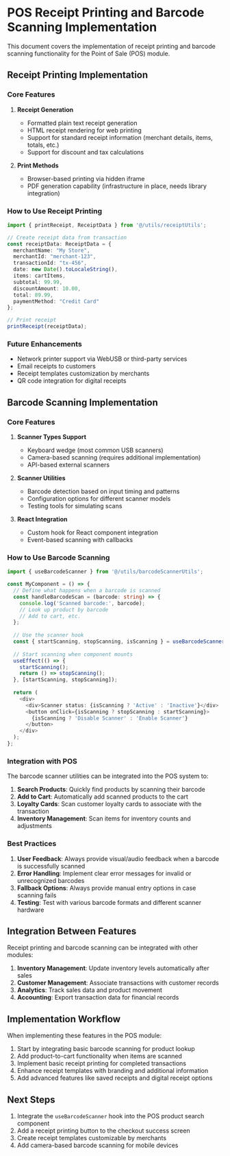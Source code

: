 
# POS Receipt Printing and Barcode Scanning Implementation

This document covers the implementation of receipt printing and barcode scanning functionality for the Point of Sale (POS) module.

## Receipt Printing Implementation

### Core Features

1. **Receipt Generation**
   - Formatted plain text receipt generation
   - HTML receipt rendering for web printing
   - Support for standard receipt information (merchant details, items, totals, etc.)
   - Support for discount and tax calculations

2. **Print Methods**
   - Browser-based printing via hidden iframe
   - PDF generation capability (infrastructure in place, needs library integration)

### How to Use Receipt Printing

```typescript
import { printReceipt, ReceiptData } from '@/utils/receiptUtils';

// Create receipt data from transaction
const receiptData: ReceiptData = {
  merchantName: "My Store",
  merchantId: "merchant-123",
  transactionId: "tx-456",
  date: new Date().toLocaleString(),
  items: cartItems,
  subtotal: 99.99,
  discountAmount: 10.00,
  total: 89.99,
  paymentMethod: "Credit Card"
};

// Print receipt
printReceipt(receiptData);
```

### Future Enhancements

- Network printer support via WebUSB or third-party services
- Email receipts to customers
- Receipt templates customization by merchants
- QR code integration for digital receipts

## Barcode Scanning Implementation

### Core Features

1. **Scanner Types Support**
   - Keyboard wedge (most common USB scanners)
   - Camera-based scanning (requires additional implementation)
   - API-based external scanners

2. **Scanner Utilities**
   - Barcode detection based on input timing and patterns
   - Configuration options for different scanner models
   - Testing tools for simulating scans

3. **React Integration**
   - Custom hook for React component integration
   - Event-based scanning with callbacks

### How to Use Barcode Scanning

```typescript
import { useBarcodeScanner } from '@/utils/barcodeScannerUtils';

const MyComponent = () => {
  // Define what happens when a barcode is scanned
  const handleBarcodeScan = (barcode: string) => {
    console.log('Scanned barcode:', barcode);
    // Look up product by barcode
    // Add to cart, etc.
  };
  
  // Use the scanner hook
  const { startScanning, stopScanning, isScanning } = useBarcodeScanner(handleBarcodeScan);
  
  // Start scanning when component mounts
  useEffect(() => {
    startScanning();
    return () => stopScanning();
  }, [startScanning, stopScanning]);
  
  return (
    <div>
      <div>Scanner status: {isScanning ? 'Active' : 'Inactive'}</div>
      <button onClick={isScanning ? stopScanning : startScanning}>
        {isScanning ? 'Disable Scanner' : 'Enable Scanner'}
      </button>
    </div>
  );
};
```

### Integration with POS

The barcode scanner utilities can be integrated into the POS system to:

1. **Search Products**: Quickly find products by scanning their barcode
2. **Add to Cart**: Automatically add scanned products to the cart
3. **Loyalty Cards**: Scan customer loyalty cards to associate with the transaction
4. **Inventory Management**: Scan items for inventory counts and adjustments

### Best Practices

1. **User Feedback**: Always provide visual/audio feedback when a barcode is successfully scanned
2. **Error Handling**: Implement clear error messages for invalid or unrecognized barcodes
3. **Fallback Options**: Always provide manual entry options in case scanning fails
4. **Testing**: Test with various barcode formats and different scanner hardware

## Integration Between Features

Receipt printing and barcode scanning can be integrated with other modules:

1. **Inventory Management**: Update inventory levels automatically after sales
2. **Customer Management**: Associate transactions with customer records
3. **Analytics**: Track sales data and product movement
4. **Accounting**: Export transaction data for financial records

## Implementation Workflow

When implementing these features in the POS module:

1. Start by integrating basic barcode scanning for product lookup
2. Add product-to-cart functionality when items are scanned
3. Implement basic receipt printing for completed transactions
4. Enhance receipt templates with branding and additional information
5. Add advanced features like saved receipts and digital receipt options

## Next Steps

1. Integrate the `useBarcodeScanner` hook into the POS product search component
2. Add a receipt printing button to the checkout success screen
3. Create receipt templates customizable by merchants
4. Add camera-based barcode scanning for mobile devices
